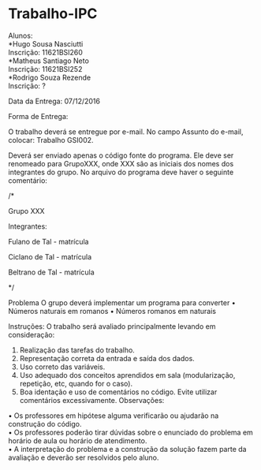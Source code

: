 # Trabalho-IPC

Alunos:<br>
  *Hugo Sousa Nasciutti
  <br>
    Inscrição: 11621BSI260
  <br>
  *Matheus Santiago Neto
  <br>
    Inscrição: 11621BSI252
  <br>
  *Rodrigo Souza Rezende
  <br>
    Inscrição: ?
  <br>

Data da Entrega: 07/12/2016

Forma de Entrega:

  O trabalho deverá se entregue por e-mail. No campo Assunto do e-mail, colocar:
Trabalho GSI002.

  Deverá ser enviado apenas o código fonte do programa. Ele deve ser renomeado para
GrupoXXX, onde XXX são as iniciais dos nomes dos integrantes do grupo. No arquivo
do programa deve haver o seguinte comentário:

/*

  Grupo XXX

  Integrantes:

  Fulano de Tal - matrícula

  Ciclano de Tal - matrícula

  Beltrano de Tal - matrícula

*/

Problema
 O grupo deverá implementar um programa para converter
 • Números naturais em romanos
 • Números romanos em naturais

Instruções:
O trabalho será avaliado principalmente levando em consideração:
1) Realização das tarefas do trabalho.<br>
2) Representação correta da entrada e saída dos dados.<br>
3) Uso correto das variáveis.<br>
4) Uso adequado dos conceitos aprendidos em sala (modularização, repetição, etc,
quando for o caso).<br>
5) Boa identação e uso de comentários no código. Evite utilizar comentários
excessivamente.
Observações:

 • Os professores em hipótese alguma verificarão ou ajudarão na construção do código.<br>
 • Os professores poderão tirar dúvidas sobre o enunciado do problema em horário de
aula ou horário de atendimento.<br>
 • A interpretação do problema e a construção da solução fazem parte da avaliação e
deverão ser resolvidos pelo aluno.<br>
